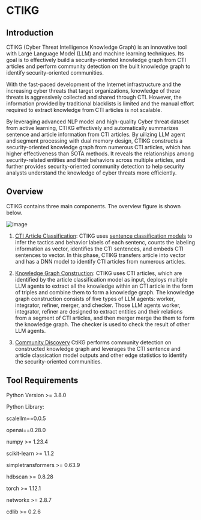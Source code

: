 # CTIKG

## Introduction
CTIKG (Cyber Threat Intelligence Knowledge Graph) is an innovative tool with Large Language Model (LLM) and machine learning techniques. Its goal is to effectively build a security-oriented knowledge graph from CTI articles and perform community detection on the built knowledge graph to identify security-oriented communities.

With the fast-paced development of the Internet infrastructure and the increasing cyber threats that target organizations, knowledge of these threats is aggressively collected and shared through CTI. However, the information provided by traditional blacklists is limited and the manual effort required to extract knowledge from CTI articles is not scalable. 

By leveraging advanced NLP model and high-quality Cyber threat dataset from active learning, CTIKG effectively and automatically summarizes sentence and article information from CTI articles. 
By uilizing LLM agent and segment processing with dual memory design, CTIKG constructs a security-oriented knowledge graph from numerous CTI articles, which has higher effectiveness than SOTA methods. It reveals the relationships among security-related entities and their behaviors across multiple articles, and further provides security-oriented community detection to help security analysts understand the knowledge of cyber threats more efficiently.

## Overview
CTIKG contains three main components. The overview figure is shown below.

![image](https://i.imgur.com/16jAC3b.jpeg)

1. [CTI Article Classification](https://github.com/AnonymousGithubUserName/Cyber-Threat-Intelligence-Knowledge-Graph-Project/tree/main/CTI%20Article%20Classification): CTIKG uses [sentence classification models](https://github.com/AnonymousGithubUserName/Cyber-Threat-Intelligence-Knowledge-Graph-Project/tree/main/CTI%20Sentence%20Identification) to infer the tactics and behavior labels of each sentenc, counts the labeling information as vector, identifies the CTI sentences, and embeds CTI sentences to vector. In this phase, CTIKG transfers article into vector and has a DNN model to identify CTI articles from numerous articles.

2. [Knowledge Graph Construction](https://github.com/AnonymousGithubUserName/Cyber-Threat-Intelligence-Knowledge-Graph-Project/tree/main/Knowledge%20Graph%20Construction): CTIKG uses CTI articles, which are identified by the article classification model as input, deploys multiple LLM agents to extract all the knowledge within an CTI article in the form of triples and combine them to form a knowledge graph. The knowledge graph construction consists of five types of LLM agents: worker, integrator, refiner, merger, and checker. Those LLM agents worker, integrator, refiner are designed to extract entities and their relations from a segment of CTI articles, and then merger merge the them to form the knowledge graph. The checker is used to check the result of other LLM agents.

3. [Community Discovery](https://github.com/AnonymousGithubUserName/Cyber-Threat-Intelligence-Knowledge-Graph-Project/tree/main/Community%20Discovery) CtiKG performs community detection on constructed knowledge graph and leverages the CTI sentence and article classication model outputs and other edge statistics to identify the security-oriented communities.


## Tool Requirements
Python Version >= 3.8.0

Python Library:

scalellm==0.0.5

openai==0.28.0

numpy >= 1.23.4

scikit-learn >= 1.1.2

simpletransformers >= 0.63.9

hdbscan >= 0.8.28

torch >= 1.12.1

networkx >= 2.8.7

cdlib >= 0.2.6
